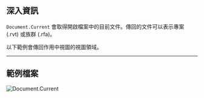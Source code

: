 ## 深入資訊
`Document.Current` 會取得開啟檔案中的目前文件。傳回的文件可以表示專案 (.rvt) 或族群 (.rfa)。

以下範例會傳回作用中視圖的視圖領域。
___
## 範例檔案

![Document.Current](./Revit.Application.Document.Current_img.jpg)

